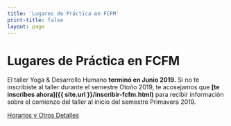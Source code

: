 ```yaml
---
title: 'Lugares de Práctica en FCFM'
print-title: false
layout: page
---
```


# Lugares de Práctica en FCFM

El taller Yoga & Desarrollo Humano **terminó en Junio 2019.** Si no te inscribiste al taller durante el semestre Otoño 2019, te acosejamos que **[te inscribes ahora]({{ site.url }}/inscribir-fcfm.html)** para recibir información sobre el comienzo del taller al inicio del semestre Primavera 2019.

<!--El lugar para la práctica en Beauchef se confirma semanalmente. Por este motivo actualizamos esta página cada semana y te recomendamos mirarla antes de la práctica.-->
<!---->
<!--Fechas correspondientes:-->
<!---->
<!--- Lunes 24 de junio 2019, Cafetería de Beauchef 851-->
<!--- Miércoles 26 de junio 2019, Sala Dojo-->
<!--- Viernes 28 de junio 2019, Sala Dojo-->
<!---->
<!--Salas:-->
<!--- **Sala Dojo.** Beauchef 851 piso -3, Sala Dojo.-->
<!--- **Sala de Artes.** Beauchef 851 piso -3, atrás de oficinas, cerca del ascensor sur-este.-->
<!--- **Sala Aeróbica.** Beauchef 851 piso -3, atrás de la sala de pesas, cerca del ascensor sur-poniente-->
<!--- **Sala de Multiuso 850.** Beauchef 850 piso -1, Edifico de Ingeniera, Hall Sur-->
<!--- **Cafetería de Beauchef 851.** La sala está ingresando por Beauchef 851, subiendo al auditorio del edificio araña en el extremo sur del patio interior. Cafetería está al frente del auditorio. Más info en el mapa interactiva de la página [Complejo de edificios Beauchef 851](http://ingenieria.uchile.cl/campus-beauchef/presentacion/97936/complejo-de-edificios-beauchef-851)-->

<p class="text-center">
<a class="btn btn-primary btn-lg" href="{{ site.url }}/lugares.html" role="button">Horarios y Otros Detalles</a>
</p>
